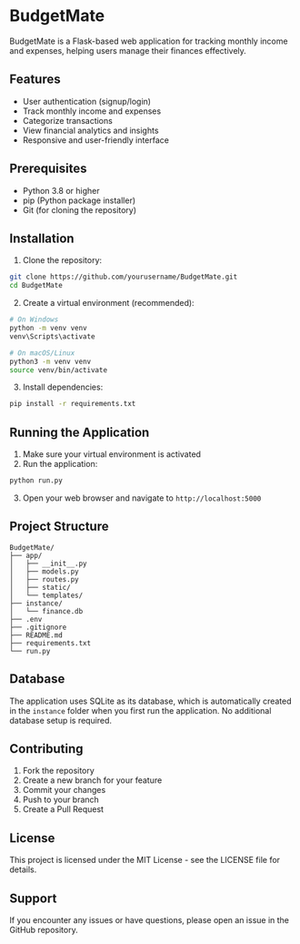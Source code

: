 # BudgetMate

BudgetMate is a Flask-based web application for tracking monthly income and expenses, helping users manage their finances effectively.

## Features

- User authentication (signup/login)
- Track monthly income and expenses
- Categorize transactions
- View financial analytics and insights
- Responsive and user-friendly interface

## Prerequisites

- Python 3.8 or higher
- pip (Python package installer)
- Git (for cloning the repository)

## Installation

1. Clone the repository:
```bash
git clone https://github.com/yourusername/BudgetMate.git
cd BudgetMate
```

2. Create a virtual environment (recommended):
```bash
# On Windows
python -m venv venv
venv\Scripts\activate

# On macOS/Linux
python3 -m venv venv
source venv/bin/activate
```

3. Install dependencies:
```bash
pip install -r requirements.txt
```


## Running the Application

1. Make sure your virtual environment is activated
2. Run the application:
```bash
python run.py
```
3. Open your web browser and navigate to `http://localhost:5000`

## Project Structure

```
BudgetMate/
├── app/
│   ├── __init__.py
│   ├── models.py
│   ├── routes.py
│   ├── static/
│   └── templates/
├── instance/
│   └── finance.db
├── .env
├── .gitignore
├── README.md
├── requirements.txt
└── run.py
```

## Database

The application uses SQLite as its database, which is automatically created in the `instance` folder when you first run the application. No additional database setup is required.

## Contributing

1. Fork the repository
2. Create a new branch for your feature
3. Commit your changes
4. Push to your branch
5. Create a Pull Request

## License

This project is licensed under the MIT License - see the LICENSE file for details.

## Support

If you encounter any issues or have questions, please open an issue in the GitHub repository.